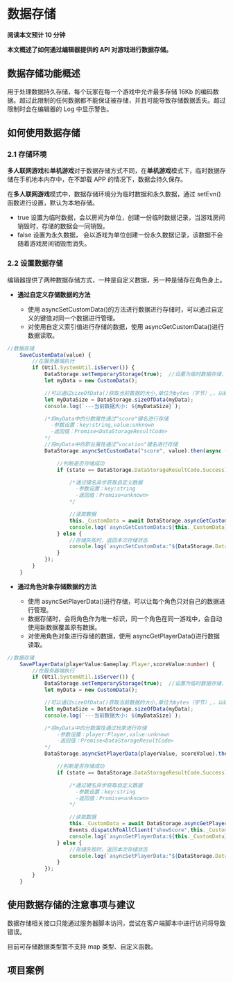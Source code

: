 # 数据存储

<strong>阅读本文预计 10 分钟</strong>

<strong>本文概述了如何通过编辑器提供的 API 对游戏进行数据存储。</strong>

## 数据存储功能概述

用于处理数据持久存储，每个玩家在每一个游戏中允许最多存储 16Kb 的编码数据。超过此限制的任何数据都不能保证被存储，并且可能导致存储数据丢失。超过限制时会在编辑器的 Log 中显示警告。

## 如何使用数据存储

### 2.1 存储环境

<strong>多人联网游戏</strong>和<strong>单机游戏</strong>对于数据存储方式不同，在<strong>单机游戏</strong>模式下，临时数据存储在手机地本内存中，在不卸载 APP 的情况下，数据会持久保存。

在<strong>多人联网游戏</strong>模式中，数据存储环境分为临时数据和永久数据，通过 setEvn()函数进行设置，默认为本地存储。

- true 设置为临时数据，会以房间为单位，创建一份临时数据记录，当游戏房间销毁时，存储的数据会一同销毁。
- false 设置为永久数据， 会以游戏为单位创建一份永久数据记录，该数据不会随着游戏房间销毁而消失。

### 2.2 设置数据存储

编辑器提供了两种数据存储方式，一种是自定义数据，另一种是储存在角色身上。

- <strong>通过自定义存储数据的方法</strong>

  - 使用 asyncSetCustomData()的方法进行数据进行存储时，可以通过自定义的键值对同一个数据进行管理。
  - 对使用自定义索引值进行存储的数据，使用 asyncGetCustomData()进行数据读取。

``` ts
//数据存储
    SaveCustomData(value) {
        //在服务器端执行
        if (Util.SystemUtil.isServer()) {
            DataStorage.setTemporaryStorage(true);  //设置为临时数据存储，将数据存放在本地进程中
            let myData = new CustomData();

            //可以通过sizeOfData()获取当前数据的大小,单位为bytes（字节）,，以确保不会超过编码数据的存储限制
            let myDataSize = DataStorage.sizeOfData(myData);
            console.log(`---当前数据大小: ${myDataSize}`);

            /*将myData中的分数属性通过“score"键名进行存储
              -参数设置：key:string,value:unknown
              -返回值：Promise<DataStorageResultCode>
            */
            //将myData中的职业属性通过“vocation"键名进行存储
            DataStorage.asyncSetCustomData("score", value).then(async (state) => {

                //判断是否存储成功
                if (state == DataStorage.DataStorageResultCode.Success) {

                    /*通过键名异步获取自定义数据
                      -参数设置：key:string
                      -返回值：Promise<unknown>
                    */

                    //读取数据
                    this._CustomData = await DataStorage.asyncGetCustomData("score");
                    console.log(`asyncGetCustomData:${this._CustomData}`);
                } else {
                    //存储失败时，返回本次存储状态
                    console.log(`asyncSetCustomData:"${DataStorage.DataStorageResultCode[state]}`);
                }
            });
        }
    }
```

- <strong>通过角色对象存储数据的方法</strong>

  - 使用 asyncSetPlayerData()进行存储，可以让每个角色只对自己的数据进行管理。
  - 数据存储时，会将角色作为唯一标识，同一个角色在同一游戏中，会自动使用新数据覆盖原有数据。
  - 对使用角色对象进行存储的数据，使用 asyncGetPlayerData()进行数据读取。

``` ts
//数据存储
    SavePlayerData(playerValue:Gameplay.Player,scoreValue:number) {
        //在服务器端执行
        if (Util.SystemUtil.isServer()) {
            DataStorage.setTemporaryStorage(true);  //设置为临时数据存储，将数据存放在本地服务器进程中
            let myData = new CustomData();

            //可以通过sizeOfData()获取当前数据的大小,单位为bytes（字节）,，以确保不会超过编码数据的存储限制
            let myDataSize = DataStorage.sizeOfData(myData);
            console.log(`---当前数据大小: ${myDataSize}`);

            /*将myData中的分数属性通过玩家进行存储
                -参数设置：player:Player,value:unknown
                -返回值：Promise<DataStorageResultCode>
            */
            DataStorage.asyncSetPlayerData(playerValue, scoreValue).then(async (state) => {

                //判断是否存储成功
                if (state == DataStorage.DataStorageResultCode.Success) {

                    /*通过键名异步获取自定义数据
                      -参数设置：key:string
                      -返回值：Promise<unknown>
                    */

                    //读取数据
                    this._CustomData = await DataStorage.asyncGetPlayerData(playerValue) as number;
                    Events.dispatchToAllClient("showScore",this._CustomData,playerValue.character.characterName);
                    console.log(`asyncGetPlayerData:${this._CustomData}`);
                } else {
                    //存储失败时，返回本次存储状态
                    console.log(`asyncSetPlayerData:"${DataStorage.DataStorageResultCode[state]}`);
                }
            });
        }
    }
```

## 使用数据存储的注意事项与建议

数据存储相关接口只能通过服务器脚本访问，尝试在客户端脚本中进行访问将导致错误。

目前可存储数据类型暂不支持 map 类型、自定义函数。


## 项目案例
